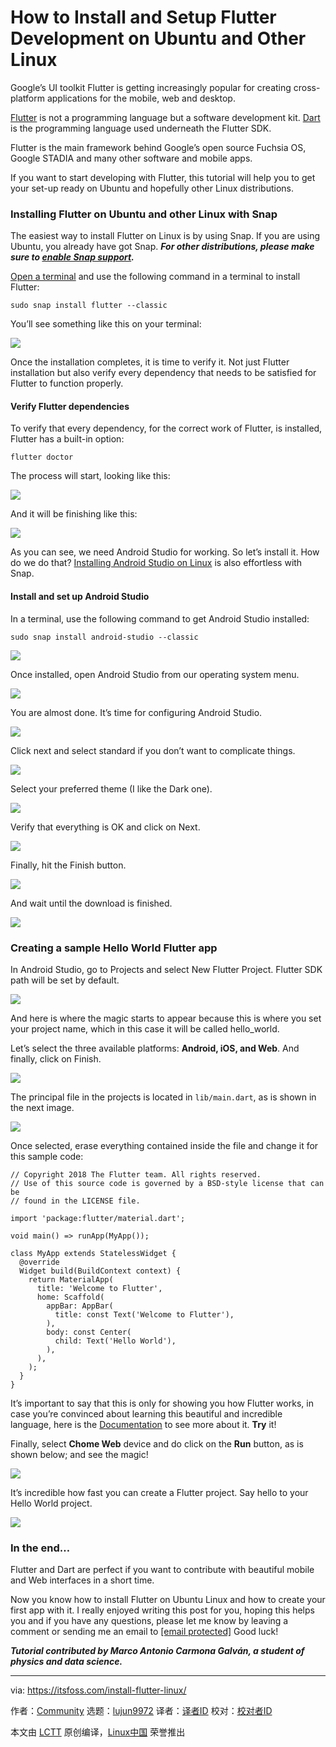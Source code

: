 [#]: subject: "How to Install and Setup Flutter Development on Ubuntu and Other Linux"
[#]: via: "https://itsfoss.com/install-flutter-linux/"
[#]: author: "Community https://itsfoss.com/author/itsfoss/"
[#]: collector: "lujun9972"
[#]: translator: "wxy"
[#]: reviewer: " "
[#]: publisher: " "
[#]: url: " "

How to Install and Setup Flutter Development on Ubuntu and Other Linux
======

Google’s UI toolkit Flutter is getting increasingly popular for creating cross-platform applications for the mobile, web and desktop.

[Flutter][1] is not a programming language but a software development kit. [Dart][2] is the programming language used underneath the Flutter SDK.

Flutter is the main framework behind Google’s open source Fuchsia OS, Google STADIA and many other software and mobile apps.

If you want to start developing with Flutter, this tutorial will help you to get your set-up ready on Ubuntu and hopefully other Linux distributions.

### Installing Flutter on Ubuntu and other Linux with Snap

The easiest way to install Flutter on Linux is by using Snap. If you are using Ubuntu, you already have got Snap. _**For other distributions, please make sure to [enable Snap support][3].**_

[Open a terminal][4] and use the following command in a terminal to install Flutter:

```
sudo snap install flutter --classic
```

You’ll see something like this on your terminal:

![][5]

Once the installation completes, it is time to verify it. Not just Flutter installation but also verify every dependency that needs to be satisfied for Flutter to function properly.

#### Verify Flutter dependencies

To verify that every dependency, for the correct work of Flutter, is installed, Flutter has a built-in option:

```
flutter doctor
```

The process will start, looking like this:

![][6]

And it will be finishing like this:

![][7]

As you can see, we need Android Studio for working. So let’s install it. How do we do that? [Installing Android Studio on Linux][8] is also effortless with Snap.

#### Install and set up Android Studio

In a terminal, use the following command to get Android Studio installed:

```
sudo snap install android-studio --classic
```

![][9]

Once installed, open Android Studio from our operating system menu.

![][10]

You are almost done. It’s time for configuring Android Studio.

![][11]

Click next and select standard if you don’t want to complicate things.

![][12]

Select your preferred theme (I like the Dark one).

![][13]

Verify that everything is OK and click on Next.

![][14]

Finally, hit the Finish button.

![][15]

And wait until the download is finished.

![][16]

### Creating a sample Hello World Flutter app

In Android Studio, go to Projects and select New Flutter Project. Flutter SDK path will be set by default.

![][17]

And here is where the magic starts to appear because this is where you set your project name, which in this case it will be called hello_world.

Let’s select the three available platforms: **Android, iOS, and Web**. And finally, click on Finish.

![][18]

The principal file in the projects is located in `lib/main.dart`, as is shown in the next image.

![][19]

Once selected, erase everything contained inside the file and change it for this sample code:

```
// Copyright 2018 The Flutter team. All rights reserved.
// Use of this source code is governed by a BSD-style license that can be
// found in the LICENSE file.

import 'package:flutter/material.dart';

void main() => runApp(MyApp());

class MyApp extends StatelessWidget {
  @override
  Widget build(BuildContext context) {
    return MaterialApp(
      title: 'Welcome to Flutter',
      home: Scaffold(
        appBar: AppBar(
          title: const Text('Welcome to Flutter'),
        ),
        body: const Center(
          child: Text('Hello World'),
        ),
      ),
    );
  }
}
```

It’s important to say that this is only for showing you how Flutter works, in case you’re convinced about learning this beautiful and incredible language, here is the [Documentation][20] to see more about it. **Try** it!

Finally, select **Chome Web** device and do click on the **Run** button, as is shown below; and see the magic!

![][21]

It’s incredible how fast you can create a Flutter project. Say hello to your Hello World project.

![][22]

### In the end…

Flutter and Dart are perfect if you want to contribute with beautiful mobile and Web interfaces in a short time.

Now you know how to install Flutter on Ubuntu Linux and how to create your first app with it. I really enjoyed writing this post for you, hoping this helps you and if you have any questions, please let me know by leaving a comment or sending me an email to [[email protected]][23] Good luck!

_**Tutorial contributed by Marco Antonio Carmona Galván, a student of physics and data science.**_

--------------------------------------------------------------------------------

via: https://itsfoss.com/install-flutter-linux/

作者：[Community][a]
选题：[lujun9972][b]
译者：[译者ID](https://github.com/译者ID)
校对：[校对者ID](https://github.com/校对者ID)

本文由 [LCTT](https://github.com/LCTT/TranslateProject) 原创编译，[Linux中国](https://linux.cn/) 荣誉推出

[a]: https://itsfoss.com/author/itsfoss/
[b]: https://github.com/lujun9972
[1]: https://flutter.dev/
[2]: https://dart.dev/
[3]: https://itsfoss.com/install-snap-linux/
[4]: https://itsfoss.com/open-terminal-ubuntu/
[5]: https://i1.wp.com/itsfoss.com/wp-content/uploads/2021/09/installing-flutter-ubuntu.png?resize=786%2C195&ssl=1
[6]: https://i0.wp.com/itsfoss.com/wp-content/uploads/2021/09/verify-flutter-install.png?resize=786%2C533&ssl=1
[7]: https://i2.wp.com/itsfoss.com/wp-content/uploads/2021/09/Flutter-verification-completes.png?resize=786%2C533&ssl=1
[8]: https://itsfoss.com/install-android-studio-ubuntu-linux/
[9]: https://i0.wp.com/itsfoss.com/wp-content/uploads/2021/09/install-android-studio-linux-snap.png?resize=786%2C187&ssl=1
[10]: https://i0.wp.com/itsfoss.com/wp-content/uploads/2021/09/Open_Android_Studio.webp?resize=800%2C450&ssl=1
[11]: https://i2.wp.com/itsfoss.com/wp-content/uploads/2021/09/Setting-Up-Android-Studio-1.png?resize=800%2C603&ssl=1
[12]: https://i0.wp.com/itsfoss.com/wp-content/uploads/2021/09/Setting-Up-Android-Studio-2.png?resize=800%2C603&ssl=1
[13]: https://i1.wp.com/itsfoss.com/wp-content/uploads/2021/09/Setting-Up-Android-Studio-3.png?resize=800%2C603&ssl=1
[14]: https://i2.wp.com/itsfoss.com/wp-content/uploads/2021/09/Setting-Up-Android-Studio-4.png?resize=800%2C603&ssl=1
[15]: https://i1.wp.com/itsfoss.com/wp-content/uploads/2021/09/Setting-Up-Android-Studio-5.png?resize=800%2C603&ssl=1
[16]: https://i0.wp.com/itsfoss.com/wp-content/uploads/2021/09/Setting-Up-Android-Studio-6.png?resize=800%2C603&ssl=1
[17]: https://i0.wp.com/itsfoss.com/wp-content/uploads/2021/09/New_flutter_project.png?resize=800%2C639&ssl=1
[18]: https://i1.wp.com/itsfoss.com/wp-content/uploads/2021/09/sample-flutter-project.png?resize=800%2C751&ssl=1
[19]: https://i1.wp.com/itsfoss.com/wp-content/uploads/2021/09/sample-flutter-project-1.png?resize=800%2C435&ssl=1
[20]: https://flutter.dev/docs
[21]: https://i1.wp.com/itsfoss.com/wp-content/uploads/2021/09/sample-flutter-project-2.png?resize=800%2C450&ssl=1
[22]: https://i1.wp.com/itsfoss.com/wp-content/uploads/2021/09/sample-flutter-project-3.png?resize=800%2C549&ssl=1
[23]: https://itsfoss.com/cdn-cgi/l/email-protection
